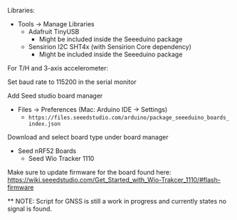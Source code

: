 Libraries:
- Tools -> Manage Libraries 
  - Adafruit TinyUSB
    -  Might be included inside the Seeeduino package
  - Sensirion I2C SHT4x (with Sensirion Core dependency)
    - Might be included inside the Seeeduino package


For T/H and 3-axis accelerometer:

Set baud rate to 115200 in the serial monitor

Add Seed studio board manager
- Files -> Preferences (Mac: Arduino IDE -> Settings)
  - `https://files.seeedstudio.com/arduino/package_seeeduino_boards_index.json`

Download and select board type under board manager
- Seed nRF52 Boards
  - Seed Wio Tracker 1110

Make sure to update firmware for the board found here: https://wiki.seeedstudio.com/Get_Started_with_Wio-Trakcer_1110/#flash-firmware

** NOTE: Script for GNSS is still a work in progress and currently states no signal is found.
